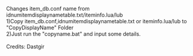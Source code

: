 Changes item_db.conf name from idnumitemdisplaynametable.txt/iteminfo.lua/lub<br/>
1)Copy item_db.conf,idnumitemdisplaynametable.txt or iteminfo.lua/lub to "CopyDisplayName" Folder<br/>
2)Just run the "copyname.bat" and input some details.<br/>
<br/>
Credits: Dastgir<br/>
